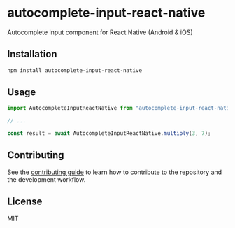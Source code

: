 # autocomplete-input-react-native

Autocomplete input component for React Native (Android & iOS)

## Installation

```sh
npm install autocomplete-input-react-native
```

## Usage

```js
import AutocompleteInputReactNative from "autocomplete-input-react-native";

// ...

const result = await AutocompleteInputReactNative.multiply(3, 7);
```

## Contributing

See the [contributing guide](CONTRIBUTING.md) to learn how to contribute to the repository and the development workflow.

## License

MIT
